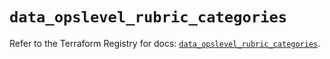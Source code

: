 # `data_opslevel_rubric_categories`

Refer to the Terraform Registry for docs: [`data_opslevel_rubric_categories`](https://registry.terraform.io/providers/opslevel/opslevel/1.6.3/docs/data-sources/rubric_categories).
